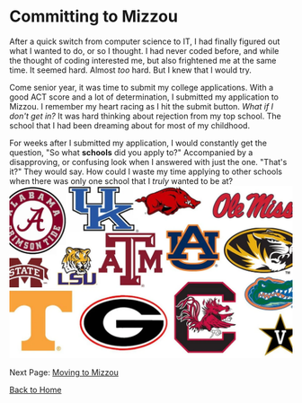 # Committing to Mizzou

After a quick switch from computer science to IT, I had finally figured out what I wanted to do, or so I thought. I had never coded before, and while the thought of coding interested me, but also frightened me at the same time. It seemed hard. Almost *too* hard. But I knew that I would try. 

Come senior year, it was time to submit my college applications. With a good ACT score and a lot of determination, I submitted my application to Mizzou. I remember my heart racing as I hit the submit button. *What if I don't get in?* It was hard thinking about rejection from my top school. The school that I had been dreaming about for most of my childhood.

For weeks after I submitted my application, I would constantly get the question, "So what **schools** did you apply to?" Accompanied by a disapproving, or confusing look when I answered with just the one. "That's it?" They would say. How could I waste my time applying to other schools when there was only one school that I *truly* wanted to be at?![colleges](differentcolleges.webp)

Next Page: [Moving to Mizzou](page4.md)

[Back to Home](README.md)

